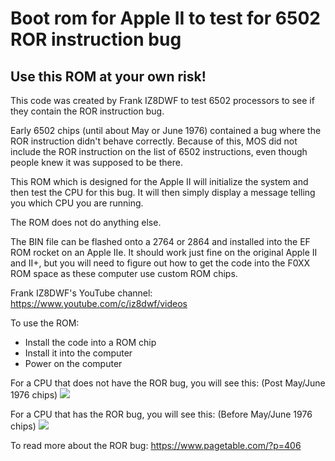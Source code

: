 # Boot rom for Apple II to test for 6502 ROR instruction bug

## Use this ROM at your own risk!

This code was created by Frank IZ8DWF to test 6502 processors to see if they contain the ROR instruction bug. 

Early 6502 chips (until about May or June 1976) contained a bug where the ROR instruction didn't behave correctly. Because of this, MOS did not include the ROR instruction on the list of 6502 instructions, even though people knew it was supposed to be there. 

This ROM which is designed for the Apple II will initialize the system and then test the CPU for this bug. It will then simply display a message telling you which CPU you are running. 

The ROM does not do anything else.

The BIN file can be flashed onto a 2764 or 2864 and installed into the EF ROM rocket on an Apple IIe. It should work just fine on the original Apple II and II+, but you will need to figure out how to get the code into the F0XX ROM space as these computer use custom ROM chips.

Frank IZ8DWF's YouTube channel:
https://www.youtube.com/c/iz8dwf/videos

To use the ROM:

* Install the code into a ROM chip
* Install it into the computer
* Power on the computer

For a CPU that does not have the ROR bug, you will see this: (Post May/June 1976 chips)
![](https://github.com/misterblack1/6502_ror_bug_test/blob/main/Screenshot%202022-10-01%20125643.png?raw=true)

For a CPU that has the ROR bug, you will see this: (Before May/June 1976 chips)
![](https://github.com/misterblack1/6502_ror_bug_test/blob/main/Screenshot%202022-10-01%20125620.png?raw=true)

To read more about the ROR bug:
https://www.pagetable.com/?p=406
